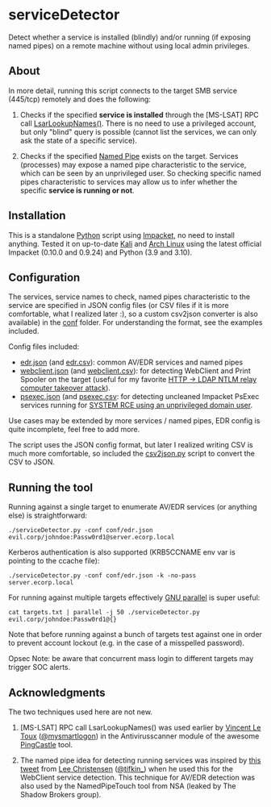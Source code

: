 # serviceDetector

Detect whether a service is installed (blindly) and/or running (if exposing named pipes) on a remote machine without using local admin privileges.

## About

In more detail, running this script connects to the target SMB service (445/tcp) remotely and does the following:

1. Checks if the specified **service is installed** through the [MS-LSAT] RPC call [LsarLookupNames()](https://learn.microsoft.com/en-us/openspecs/windows_protocols/ms-lsat/65d18faa-0cb2-40ee-a94a-2140212f4ec4).
There is no need to use a privileged account, but only "blind" query is possible (cannot list the services, we can only ask the state of a specific service).

2. Checks if the specified [Named Pipe](https://learn.microsoft.com/en-us/windows/win32/ipc/named-pipes) exists on the target. Services (processes) may expose a named pipe characteristic to the service, which can
be seen by an unprivileged user. So checking specific named pipes characteristic to services may allow us to infer whether the specific **service
is running or not**.

## Installation

This is a standalone [Python](https://www.python.org/) script using [Impacket](https://github.com/fortra/impacket), no need to install anything.
Tested it on up-to-date [Kali](https://www.kali.org/) and [Arch Linux](https://archlinux.org/) using the latest official Impacket (0.10.0 and 0.9.24) and Python (3.9 and 3.10).

## Configuration

The services, service names to check, named pipes characteristic to the service are specified in JSON config files (or CSV files if it is more
comfortable, what I realized later :), so a custom csv2json converter is also available) in the [conf](./conf) folder. For understanding the format, see the examples included.

Config files included:

- [edr.json](./conf/edr.json) (and [edr.csv](./conf/edr.csv)): common AV/EDR services and named pipes
- [webclient.json](./conf/webclient.json) (and [webclient.csv](./conf/webclient.csv)): for detecting WebClient and Print Spooler on the target
(useful for my favorite [HTTP → LDAP NTLM relay computer takeover attack](https://twitter.com/an0n_r0/status/1616997725484232704)).
- [psexec.json](./conf/psexec.json) (and [psexec.csv](./conf/psexec.csv): for detecting uncleaned Impacket PsExec services running for
[SYSTEM RCE using an unprivileged domain user](https://twitter.com/bugch3ck/status/1626963208811470848).

Use cases may be extended by more services / named pipes, EDR config is quite incomplete, feel free to add more.

The script uses the JSON config format, but later I realized writing CSV is much more comfortable, so included the [csv2json.py](./conf/csv2json.py) script to convert the CSV to JSON.

## Running the tool

Running against a single target to enumerate AV/EDR services (or anything else) is straightforward:

```
./serviceDetector.py -conf conf/edr.json evil.corp/johndoe:Passw0rd1@server.ecorp.local
```

Kerberos authentication is also supported (KRB5CCNAME env var is pointing to the ccache file):

```
./serviceDetector.py -conf conf/edr.json -k -no-pass server.ecorp.local
```

For running against multiple targets effectively [GNU parallel](https://www.gnu.org/software/parallel/) is super useful:

```
cat targets.txt | parallel -j 50 ./serviceDetector.py evil.corp/johndoe:Passw0rd1@{}
```

Note that before running against a bunch of targets test against one in order to prevent account lockout (e.g. in the case of a misspelled password).

Opsec Note: be aware that concurrent mass login to different targets may trigger SOC alerts.

## Acknowledgments

The two techniques used here are not new.

1. [MS-LSAT] RPC call LsarLookupNames() was used earlier by [Vincent Le Toux](https://www.linkedin.com/in/vincentletoux/) ([@mysmartlogon](https://twitter.com/mysmartlogon))
in the Antivirusscanner module of the awesome [PingCastle](https://www.pingcastle.com/) tool.

2. The named pipe idea for detecting running services was inspired by [this tweet](https://twitter.com/tifkin_/status/1419806476353298442) from
[Lee Christensen](.https://www.linkedin.com/in/lee-christensen-6285bb47) ([@tifkin_](https://twitter.com/tifkin_)) when he used this for the WebClient service detection.
This technique for AV/EDR detection was also used by the NamedPipeTouch tool from NSA (leaked by The Shadow Brokers group).

